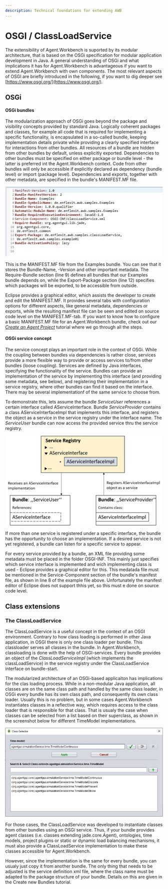 ```yaml
---
description: Technical foundations for extending AWB
---
```


# OSGI / ClassLoadService

The extensibility of Agent.Workbench is suported by its modular architecture, that is based on the OSGi specification for modular application development in Java. A general understanding of OSGi and what implications it has for Agent.Workbench is advantageous if you want to extend Agent.Workbench with own components. The most relevant aspects of OSGI are briefly introduced in the following, if you want to dig deeper see [https://www.osgi.org/](https://www.osgi.org/).

## OSGi

#### OSGi bundles

The modularization approach of OSGi goes beyond the package and visibility concepts provided by standard Java. Logically coherent packages and classes, for example all code that is required for implementing a specific functionality, is encapsulated in a so-called bundle, keeping implementation details private while providing a clearly specified interface for interactions from other bundles. All resources of a bundle are hidden from other bundles by default, unless explicitly exported. Dependencies to other bundles must be specified on either package or bundle level - the latter is preferred int the Agent.Workbench context. Code from other bundles will only be accessible if explicitly declared as dependency \(bundle level\) or import \(package level\). Dependencies and exports, together with other metadata, are specified in the bundle's MANIFEST.MF file. 

![](../../.gitbook/assets/manifestexamplefile.jpg)

This is the MANIFEST.MF file from the Examples bundle. You can see that it stores the Bundle-Name, -Version and other important metadata. The Require-Bundle section \(line 9\) defines all bundles that our Examples bundle depends on, while the Export-Package section \(line 12\) specifies which packages will be exported, to be accessible from outside.

Eclipse provides a graphical editor, which assists the developer to create and edit the MANIFEST.MF. It provides several tabs with configuration options for different aspects, like general metadata, dependencies or exports, while the resulting manifest file can be seen and edited on source code level on the MANIFEST.MF-tab. If you want to know how to configure a basic MANIFEST.MF file for an Agent.Workbench bundle, check out our [_Create an Agent Project_](../basic-steps/create-a-project-plugin.md#creating-a-hello-world-agent)  tutorial where we go through all the steps.

#### OSGi service concept

The service concept plays an important role in the context of OSGi. While the coupling between bundles via dependencies is rather close, services provide a more flexible way to provide or access services to/from other bundles \(loose coupling\). Services are defined by Java interfaces, specifying the functionality of the  service. Bundles can provide an implementation of the service by implementing this interface \(and providing some metadata, see below\), and registering their implementation in a service registry, where other bundles can find it based on the interface. There may be several implementationf of the same service to choose from. 

To demonstrate this, lets assume the bundle _ServiceUser_ references a certain interface called AServiceInterface. Bundle _ServiceProvider_ contains a class AServiceInterfaceImpl that implements this interface, and registers the object as a service in the service registry under the interface name. The _ServiceUser_ bundle can now access the provided service thru the service registry.



![](../../.gitbook/assets/servicegraphic.png)

If more than one service is registered under a specific interface, the bundle has the opportunity to choose an implementation. If a desired service is not yet registered, a bundle can listen for a specific service to appear.

For every service provided by a bundle, an XML file providing some metadata must be placed in the folder OSGI-INF. This mainly just specifies which service interface is implemented and wich implementing class is used - Eclipse provides a graphical editor for this. This medatada file must be mentioned in the Service-Component section of the bundle's manifest file, as shown in line 8 of the example file above. Unfortunately the manifest editor of Eclipse does not support thhis yet, so this must e done on source code level. 

## Class extensions

### The ClassLoadService

The ClassLoadService is a useful concept in the context of an OSGI environment. Contrary to how class loading is performed in other Java application, in OSGI there is only one class loader per bundle. This classloader serves all classes in the bundle. In Agent.Workbench, classloading is done with the help of OSGI-services. Every bundle provides an object of the _ClassLoadServiceImpl_ \(which implements the classLoadService\) in the service registry under the ClassLoadService interface on bundle-start.

The modularized architecture of an OSGi-based applicaiton has implications for the clas loading process. While in a non-modular Java application, all classes are on the same class path and handled by the same class loader, in OSGi every bundle has its own class path, and consequently its own class loader. Usually this is no problem, but in some cases Agent.Workbench instantiates classes in a reflective way, which requires access to the class loader that is responsible for that class. That is usualy the case when classes can be selected from a list based on their superclass, as shown in the screenshot below for different TimeModel implementations.

![](../../.gitbook/assets/classselectortimemodel.jpg)

For those cases, the ClassLoadService was developed to instantiate classes from other bundles using an OSGi service. Thus, if your bundle provides agent classes \(i.e. classes extending jade.core.Agent\), ontologies, time models, project plugins or static or dynamic load balancing mechanisms, it must also provide a ClassLoadService implementation to make these classes accessible for Agent.Workbench.

However, since the implementation is the same for every bundle, you can usualy just copy it from another bundle. The only thing that needs to be adjusted is the service definition xml file, where the class name must be adapted to the package structure of your bundle. Details on this are given in the Create new Bundles tutorial.

